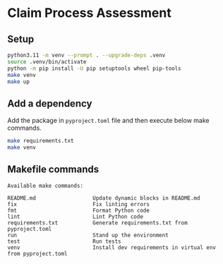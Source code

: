 # Claim Process Assessment

## Setup
```bash
python3.11 -m venv --prompt . --upgrade-deps .venv
source .venv/bin/activate
python -m pip install -U pip setuptools wheel pip-tools
make venv
make up
```
## Add a dependency
Add the package in `pyproject.toml` file and then execute below make commands.
```bash
make requirements.txt
make venv
```

## Makefile commands

<!-- [[[cog
import cog
import subprocess
cog.out(
    "```shell\n" +
    subprocess.check_output(["make", "help"]).decode() +
    "```"
)
]]] -->
```shell
Available make commands:

README.md                  Update dynamic blocks in README.md
fix                        Fix linting errors
fmt                        Format Python code
lint                       Lint Python code
requirements.txt           Generate requirements.txt from pyproject.toml
run                        Stand up the environment
test                       Run tests
venv                       Install dev requirements in virtual env from pyproject.toml
```
<!-- [[[end]]] -->

